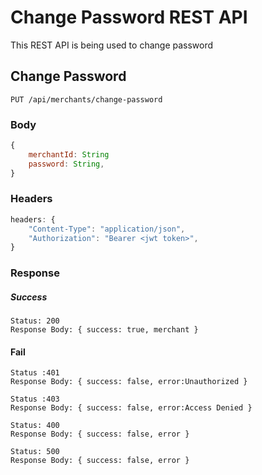 # Change Password REST API

This REST API is being used to change password

## Change Password

`PUT /api/merchants/change-password`

### Body
```js
{
    merchantId: String
    password: String,
}
```

### Headers 
```js
headers: {
    "Content-Type": "application/json",
    "Authorization": "Bearer <jwt token>",
}
```

### Response

##### Success
    Status: 200
    Response Body: { success: true, merchant }

#### Fail
    Status :401
    Response Body: { success: false, error:Unauthorized }

    Status :403
    Response Body: { success: false, error:Access Denied }

    Status: 400
    Response Body: { success: false, error }

    Status: 500
    Response Body: { success: false, error }